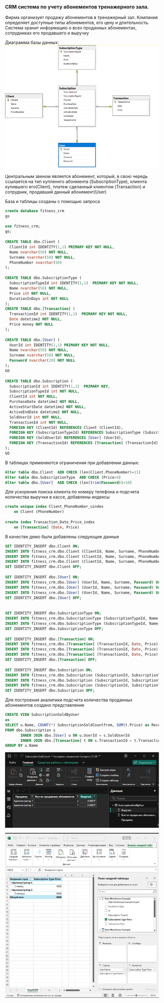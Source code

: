 ### CRM система по учету абонементов тренажерного зала.
 Фирма организует продажу абонементов в тренажерный зал. Компания определяет доступные типы абонементов, его цену и длительность. Система хранит информацию о всех проданных абонементах, сотрудниках его продавшего и выручку

Диаграмма базы данных:
![Диаграмма БД](dbDiagram.png)

Центральным звеном является абонемент, который, в свою чередь ссылается на тип купленнго абонмента (SubscriptionType), клиента купившего его(Client), платеж сделанный клиентом (Transaction) и сотрудник, продавший данный абонемент(User)


База и таблицы созданы с помощью запроса 
``` sql
create database fitness_crm
go

use fitness_crm;
go;

CREATE TABLE dbo.Client (
  ClientId int IDENTITY(1,1) PRIMARY KEY NOT NULL,
  Name nvarchar(50) NOT NULL,
  Surname nvarchar(50) NOT NULL,
  PhoneNumber nvarchar(50)
);

CREATE TABLE dbo.SubscriptionType (
  SubscriptionTypeId int IDENTITY(1,1)  PRIMARY KEY NOT NULL,
  Name nvarchar(50) NOT NULL,
  Price int NOT NULL,
  DurationInDays int NOT NULL
);
CREATE TABLE dbo.[Transaction] (
  TransactionId int IDENTITY(1,1)  PRIMARY KEY NOT NULL,
  Date datetime2 NOT NULL,
  Price money NOT NULL
);

CREATE TABLE dbo.[User] (
  UserId int IDENTITY(1,1) PRIMARY KEY NOT NULL,
  Name nvarchar(50) NOT NULL,
  Surname nvarchar(50) NOT NULL,
  Password nvarchar(20) NOT NULL
);
GO

CREATE TABLE dbo.Subscription (
  SubscriptionId int IDENTITY(1,1)  PRIMARY KEY,
  SubscriptionTypeId int NOT NULL,
  ClientId int NOT NULL,
  PurchaseDate datetime2 NOT NULL,
  ActiveStartDate datetime2 NOT NULL,
  ActiveEndDate datetime2 NOT NULL,
  SoldUserId int NOT NULL,
  TransactionId int NOT NULL,
  FOREIGN KEY (ClientId) REFERENCES Client (ClientId),
  FOREIGN KEY (SubscriptionTypeId) REFERENCES SubscriptionType (SubscriptionTypeId),
  FOREIGN KEY (SoldUserId) REFERENCES [User] (UserId),
  FOREIGN KEY (TransactionId) REFERENCES [Transaction] (TransactionId)
);
GO

```

В таблицах применяются ограничения при добавлении данных:
``` sql
Alter table dbo.Client  ADD CHECK (len(Client.PhoneNumber)=11)
Alter table dbo.SubscriptionType  ADD CHECK (Price>0)
Alter table dbo.[User]  ADD CHECK (len(trim(Password))>10)
```

Для ускорения поиска клиента по номеру телефона и подсчета количества выручки в кассе, добавлены индексы
``` sql
create unique index Client_PhoneNumber_uindex
    on Client (PhoneNumber)

create index Transaction_Date_Price_index
    on [Transaction] (Date, Price)
```


В качестве демо были добавлены следующие данные
``` sql
SET IDENTITY_INSERT dbo.Client ON;
INSERT INTO fitness_crm.dbo.Client (ClientId, Name, Surname, PhoneNumber) VALUES (2, N'Клиент 1', N' ', 11111111111);
INSERT INTO fitness_crm.dbo.Client (ClientId, Name, Surname, PhoneNumber) VALUES (3, N'Клиент 2', N' ', 22222222222);
INSERT INTO fitness_crm.dbo.Client (ClientId, Name, Surname, PhoneNumber) VALUES (4, N'Клиент 3', N' ', 33333333333);
SET IDENTITY_INSERT dbo.Client OFF;

SET IDENTITY_INSERT dbo.[User] ON;
INSERT INTO fitness_crm.dbo.[User] (UserId, Name, Surname, Password) VALUES (1, N'Администратор 1', N'', N'11111111111');
INSERT INTO fitness_crm.dbo.[User] (UserId, Name, Surname, Password) VALUES (2, N'Администратор 2', N'', N'22222222222222');
INSERT INTO fitness_crm.dbo.[User] (UserId, Name, Surname, Password) VALUES (3, N'Администратор 3', N'', N'3333333333333333');
SET IDENTITY_INSERT dbo.[User] OFF;


SET IDENTITY_INSERT dbo.SubscriptionType ON;
INSERT INTO fitness_crm.dbo.SubscriptionType (SubscriptionTypeId, Name, Price, DurationInDays) VALUES (1, N'1 месяц', 2000.0000, 30);
INSERT INTO fitness_crm.dbo.SubscriptionType (SubscriptionTypeId, Name, Price, DurationInDays) VALUES (2, N'3 месяца', 5000.0000, 150);
SET IDENTITY_INSERT dbo.SubscriptionType OFF;

SET IDENTITY_INSERT dbo.[Transaction] ON;
INSERT INTO fitness_crm.dbo.[Transaction] (TransactionId, Date, Price) VALUES (1, N'2024-11-09 20:32:57.0000000', 2000.0000);
INSERT INTO fitness_crm.dbo.[Transaction] (TransactionId, Date, Price) VALUES (2, N'2024-11-25 20:34:47.0000000', 2000.0000);
INSERT INTO fitness_crm.dbo.[Transaction] (TransactionId, Date, Price) VALUES (3, N'2024-12-01 20:36:51.0000000', 5000.0000);
SET IDENTITY_INSERT dbo.[Transaction] OFF;

SET IDENTITY_INSERT dbo.Subscription ON;
INSERT INTO fitness_crm.dbo.Subscription (SubscriptionId, SubscriptionTypeId, ClientId, PurchaseDate, ActiveStartDate, ActiveEndDate, SoldUserId, TransactionId) VALUES (3, 1, 2, N'2024-11-09 20:28:50.0000000', N'2024-11-09 20:29:08.0000000', N'2024-12-09 20:29:26.0000000', 1, 1);
INSERT INTO fitness_crm.dbo.Subscription (SubscriptionId, SubscriptionTypeId, ClientId, PurchaseDate, ActiveStartDate, ActiveEndDate, SoldUserId, TransactionId) VALUES (5, 1, 3, N'2024-11-25 20:35:08.0000000', N'2024-11-25 20:35:11.0000000', N'2024-12-25 20:35:14.0000000', 1, 2);
INSERT INTO fitness_crm.dbo.Subscription (SubscriptionId, SubscriptionTypeId, ClientId, PurchaseDate, ActiveStartDate, ActiveEndDate, SoldUserId, TransactionId) VALUES (6, 2, 4, N'2024-11-19 20:37:47.0000000', N'2024-12-01 20:37:53.0000000', N'2024-03-01 20:38:46.0000000', 2, 3);
SET IDENTITY_INSERT dbo.Subscription OFF;
```

Для построения аналитики подсчета количества проданных абонементов создано представление
``` sql
CREATE VIEW SubscriptionSoldByUser
as
SELECT u.Name, COUNT(*) SubscriptionSoldCountfrom, SUM(t.Price) as ReceivedMoney
FROM dbo.Subscription s
       INNER JOIN dbo.[User] u ON u.UserId = s.SoldUserId
       INNER JOIN dbo.[Transaction] t ON s.TransactionId = t.TransactionId
GROUP BY u.Name
```
![Аналитика в Power BI](SubscriptionCountSold.png)

![Аналитика в Excel](SubscriptionCountSoldToExcel.png)
